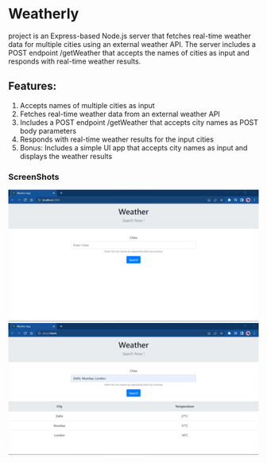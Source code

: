# Weatherly
project is an Express-based Node.js server that fetches real-time weather data for multiple cities using an external weather API. The server includes a POST endpoint /getWeather that accepts the names of cities as input and responds with real-time weather results.

## Features:
1. Accepts names of multiple cities as input
2. Fetches real-time weather data from an external weather API
3. Includes a POST endpoint /getWeather that accepts city names as POST body parameters
4. Responds with real-time weather results for the input cities
5. Bonus: Includes a simple UI app that accepts city names as input and displays the weather results

### ScreenShots
<div align="center">
    <img src="screenshots/Screenshot 2023-06-03 013506.jpg" width="900px"</img> 
</div>
<div align="center">
    <img src="screenshots/Screenshot 2023-06-03 013401.jpg" width="900px"</img> 
</div>
